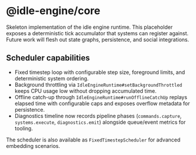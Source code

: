 # @idle-engine/core

Skeleton implementation of the idle engine runtime. This placeholder exposes a deterministic tick accumulator that systems can register against. Future work will flesh out state graphs, persistence, and social integrations.

## Scheduler capabilities

- Fixed timestep loop with configurable step size, foreground limits, and deterministic system ordering.
- Background throttling via `IdleEngineRuntime#setBackgroundThrottled` keeps CPU usage low without dropping accumulated time.
- Offline catch-up through `IdleEngineRuntime#runOfflineCatchUp` replays elapsed time with configurable caps and exposes overflow metadata for persistence.
- Diagnostics timeline now records pipeline phases (`commands.capture`, `systems.execute`, `diagnostics.emit`) alongside queue/event metrics for tooling.

The scheduler is also available as `FixedTimestepScheduler` for advanced embedding scenarios.
